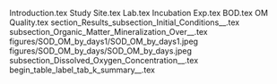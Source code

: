 Introduction.tex
Study Site.tex
Lab.tex
Incubation Exp.tex
BOD.tex
OM Quality.tex
section_Results_subsection_Initial_Conditions__.tex
subsection_Organic_Matter_Mineralization_Over__.tex
figures/SOD_OM_by_days1/SOD_OM_by_days1.jpeg
figures/SOD_OM_by_days/SOD_OM_by_days.jpeg
subsection_Dissolved_Oxygen_Concentration__.tex
begin_table_label_tab_k_summary__.tex
